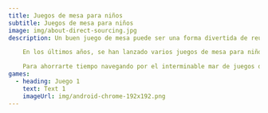 ```yaml
---
title: Juegos de mesa para niños
subtitle: Juegos de mesa para niños
image: img/about-direct-sourcing.jpg
description: Un buen juego de mesa puede ser una forma divertida de reunir a la familia y animar a los niños a descansar de las pantallas del teléfono, la televisión y los videojuegos. Un buen juego de mesa inspira, fomentando la estrategia, el trabajo en equipo y la interactividad.

    En los últimos años, se han lanzado varios juegos de mesa para niños de entre 3 y 12 años. Y aunque los clásicos como Candy Land y Chutes and Ladders son los mejores para los principiantes y los primeros jugadores, hay muchos juegos de mesa para niños que se pueden explorar fuera de los típicos que se encuentran en la estantería de la habitación familiar.

    Para ahorrarte tiempo navegando por el interminable mar de juegos de mesa en línea, hemos recopilado algunos de los mejores, basándonos en las recomendaciones de los expertos, las altas calificaciones y nuestra cobertura anterior, además de algunos nuevos juegos de mesa que han debutado este año. Mantendrán a tus hijos ocupados y entretenidos.
games:
  - heading: Juego 1
    text: Text 1
    imageUrl: img/android-chrome-192x192.png
---
```

